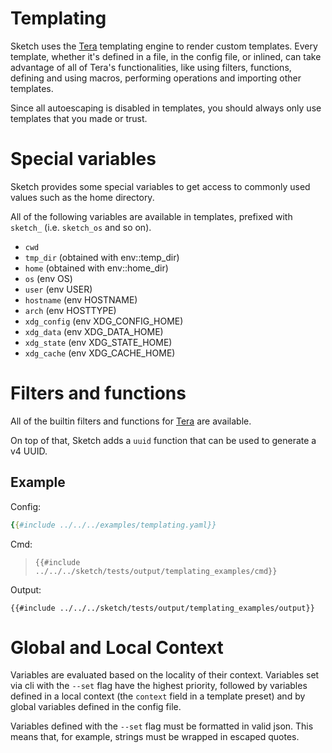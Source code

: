 # Templating

Sketch uses the [Tera](https://keats.github.io/tera/docs/) templating engine to render custom templates. Every template, whether it's defined in a file, in the config file, or inlined, can take advantage of all of Tera's functionalities, like using filters, functions, defining and using macros, performing operations and importing other templates.

<div class="warning">
Since all autoescaping is disabled in templates, you should always only use templates that you made or trust.
</div>

# Special variables

Sketch provides some special variables to get access to commonly used values such as the home directory. 

All of the following variables are available in templates, prefixed with `sketch_` (i.e. `sketch_os` and so on).

- `cwd`
- `tmp_dir` (obtained with env::temp_dir)
- `home` (obtained with env::home_dir)
- `os` (env OS)
- `user` (env USER)
- `hostname` (env HOSTNAME)
- `arch` (env HOSTTYPE)
- `xdg_config` (env XDG_CONFIG_HOME)
- `xdg_data` (env XDG_DATA_HOME)
- `xdg_state` (env XDG_STATE_HOME)
- `xdg_cache` (env XDG_CACHE_HOME)

# Filters and functions

All of the builtin filters and functions for [Tera](https://keats.github.io/tera/docs/) are available. 

On top of that, Sketch adds a `uuid` function that can be used to generate a v4 UUID.

## Example

Config:

```yaml
{{#include ../../../examples/templating.yaml}}
```

Cmd:

>`{{#include ../../../sketch/tests/output/templating_examples/cmd}}`

Output:

```
{{#include ../../../sketch/tests/output/templating_examples/output}}
```

# Global and Local Context

Variables are evaluated based on the locality of their context. Variables set via cli with the `--set` flag have the highest priority, followed by variables defined in a local context (the `context` field in a template preset) and by global variables defined in the config file.

<div class="warning">
Variables defined with the <code>--set</code> flag must be formatted in valid json. This means that, for example, strings must be wrapped in escaped quotes.
</div>

